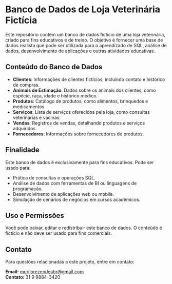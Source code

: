 # Banco de Dados de Loja Veterinária Fictícia

Este repositório contém um banco de dados fictício de uma loja veterinária, criado para fins educativos e de treino. O objetivo é fornecer uma base de dados realista que pode ser utilizada para o aprendizado de SQL, análise de dados, desenvolvimento de aplicações e outras atividades educativas.

## Conteúdo do Banco de Dados

- **Clientes**: Informações de clientes fictícios, incluindo contato e histórico de compras.
- **Animais de Estimação**: Dados sobre os animais dos clientes, como espécie, raça, idade e histórico médico.
- **Produtos**: Catálogo de produtos, como alimentos, brinquedos e medicamentos.
- **Serviços**: Lista de serviços oferecidos pela loja, como consultas veterinárias e vacinas.
- **Vendas**: Registros de vendas, detalhando produtos e serviços adquiridos.
- **Fornecedores**: Informações sobre fornecedores de produtos.

## Finalidade

Este banco de dados é exclusivamente para fins educativos. Pode ser usado para:

- Prática de consultas e operações SQL.
- Análise de dados com ferramentas de BI ou linguagens de programação.
- Desenvolvimento de aplicações web ou mobile.
- Simulação de cenários de negócios em cursos acadêmicos.

## Uso e Permissões

Você pode baixar, editar e redistribuir este banco de dados. O conteúdo é fictício e não deve ser usado para fins comerciais.

## Contato

Para questões relacionadas a este projeto, entre em contato:

**Email:** murilorezendeabr@gmail.com  
**Contato:** 31 9 9884-3420
